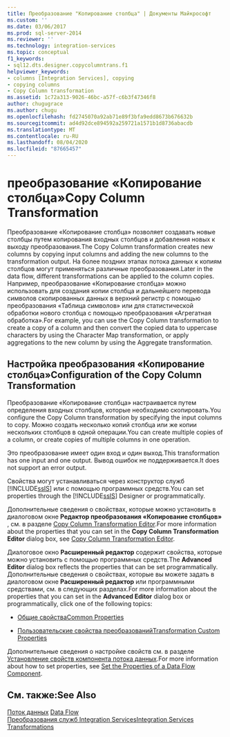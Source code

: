 ```yaml
---
title: Преобразование "Копирование столбца" | Документы Майкрософт
ms.custom: ''
ms.date: 03/06/2017
ms.prod: sql-server-2014
ms.reviewer: ''
ms.technology: integration-services
ms.topic: conceptual
f1_keywords:
- sql12.dts.designer.copycolumntrans.f1
helpviewer_keywords:
- columns [Integration Services], copying
- copying columns
- Copy Column transformation
ms.assetid: 1c72a313-9026-46bc-a57f-c6b3f47346f8
author: chugugrace
ms.author: chugu
ms.openlocfilehash: fd2745070a92ab71e89f3bfa9edd8673b676632b
ms.sourcegitcommit: ad4d92dce894592a259721a1571b1d8736abacdb
ms.translationtype: MT
ms.contentlocale: ru-RU
ms.lasthandoff: 08/04/2020
ms.locfileid: "87665457"
---
```

# <a name="copy-column-transformation"></a><span data-ttu-id="72e52-102">преобразование «Копирование столбца»</span><span class="sxs-lookup"><span data-stu-id="72e52-102">Copy Column Transformation</span></span>
  <span data-ttu-id="72e52-103">Преобразование «Копирование столбца» позволяет создавать новые столбцы путем копирования входных столбцов и добавления новых к выходу преобразования.</span><span class="sxs-lookup"><span data-stu-id="72e52-103">The Copy Column transformation creates new columns by copying input columns and adding the new columns to the transformation output.</span></span> <span data-ttu-id="72e52-104">На более поздних этапах потока данных к копиям столбцов могут применяться различные преобразования.</span><span class="sxs-lookup"><span data-stu-id="72e52-104">Later in the data flow, different transformations can be applied to the column copies.</span></span> <span data-ttu-id="72e52-105">Например, преобразование «Копирование столбца» можно использовать для создания копии столбца и дальнейшего перевода символов скопированных данных в верхний регистр с помощью преобразования «Таблица символов» или для статистической обработки нового столбца с помощью преобразования «Агрегатная обработка».</span><span class="sxs-lookup"><span data-stu-id="72e52-105">For example, you can use the Copy Column transformation to create a copy of a column and then convert the copied data to uppercase characters by using the Character Map transformation, or apply aggregations to the new column by using the Aggregate transformation.</span></span>  
  
## <a name="configuration-of-the-copy-column-transformation"></a><span data-ttu-id="72e52-106">Настройка преобразования «Копирование столбца»</span><span class="sxs-lookup"><span data-stu-id="72e52-106">Configuration of the Copy Column Transformation</span></span>  
 <span data-ttu-id="72e52-107">Преобразование «Копирование столбца» настраивается путем определения входных столбцов, которые необходимо скопировать.</span><span class="sxs-lookup"><span data-stu-id="72e52-107">You configure the Copy Column transformation by specifying the input columns to copy.</span></span> <span data-ttu-id="72e52-108">Можно создать несколько копий столбца или же копии нескольких столбцов в одной операции.</span><span class="sxs-lookup"><span data-stu-id="72e52-108">You can create multiple copies of a column, or create copies of multiple columns in one operation.</span></span>  
  
 <span data-ttu-id="72e52-109">Это преобразование имеет один вход и один выход.</span><span class="sxs-lookup"><span data-stu-id="72e52-109">This transformation has one input and one output.</span></span> <span data-ttu-id="72e52-110">Вывод ошибок не поддерживается.</span><span class="sxs-lookup"><span data-stu-id="72e52-110">It does not support an error output.</span></span>  
  
 <span data-ttu-id="72e52-111">Свойства могут устанавливаться через конструктор служб [!INCLUDE[ssIS](../../../includes/ssis-md.md)] или с помощью программных средств.</span><span class="sxs-lookup"><span data-stu-id="72e52-111">You can set properties through the [!INCLUDE[ssIS](../../../includes/ssis-md.md)] Designer or programmatically.</span></span>  
  
 <span data-ttu-id="72e52-112">Дополнительные сведения о свойствах, которые можно установить в диалоговом окне **Редактор преобразования «Копирование столбцов»** , см. в разделе [Copy Column Transformation Editor](../../copy-column-transformation-editor.md).</span><span class="sxs-lookup"><span data-stu-id="72e52-112">For more information about the properties that you can set in the **Copy Column Transformation Editor** dialog box, see [Copy Column Transformation Editor](../../copy-column-transformation-editor.md).</span></span>  
  
 <span data-ttu-id="72e52-113">Диалоговое окно **Расширенный редактор** содержит свойства, которые можно установить с помощью программных средств.</span><span class="sxs-lookup"><span data-stu-id="72e52-113">The **Advanced Editor** dialog box reflects the properties that can be set programmatically.</span></span> <span data-ttu-id="72e52-114">Дополнительные сведения о свойствах, которые вы можете задать в диалоговом окне **Расширенный редактор** или программными средствами, см. в следующих разделах.</span><span class="sxs-lookup"><span data-stu-id="72e52-114">For more information about the properties that you can set in the **Advanced Editor** dialog box or programmatically, click one of the following topics:</span></span>  
  
-   [<span data-ttu-id="72e52-115">Общие свойства</span><span class="sxs-lookup"><span data-stu-id="72e52-115">Common Properties</span></span>](../../common-properties.md)  
  
-   [<span data-ttu-id="72e52-116">Пользовательские свойства преобразований</span><span class="sxs-lookup"><span data-stu-id="72e52-116">Transformation Custom Properties</span></span>](transformation-custom-properties.md)  
  
 <span data-ttu-id="72e52-117">Дополнительные сведения о настройке свойств см. в разделе [Установление свойств компонента потока данных](../set-the-properties-of-a-data-flow-component.md).</span><span class="sxs-lookup"><span data-stu-id="72e52-117">For more information about how to set properties, see [Set the Properties of a Data Flow Component](../set-the-properties-of-a-data-flow-component.md).</span></span>  
  
## <a name="see-also"></a><span data-ttu-id="72e52-118">См. также:</span><span class="sxs-lookup"><span data-stu-id="72e52-118">See Also</span></span>  
 <span data-ttu-id="72e52-119">[Поток данных](../data-flow.md) </span><span class="sxs-lookup"><span data-stu-id="72e52-119">[Data Flow](../data-flow.md) </span></span>  
 [<span data-ttu-id="72e52-120">Преобразования служб Integration Services</span><span class="sxs-lookup"><span data-stu-id="72e52-120">Integration Services Transformations</span></span>](integration-services-transformations.md)  
  
  
